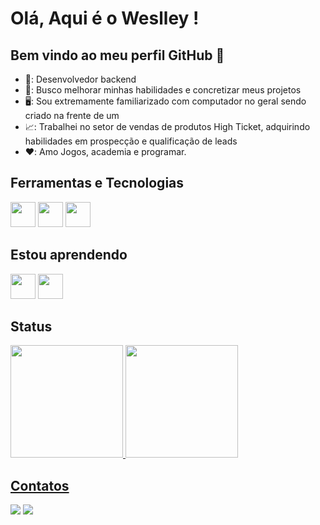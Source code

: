 # Olá, Aqui é o Weslley ! 
## Bem vindo ao meu perfil GitHub 👋

- 📕: Desenvolvedor backend 
- 🏃: Busco melhorar minhas habilidades e concretizar meus projetos
- 🖥️: Sou extremamente familiarizado com computador no geral sendo criado na frente de um
- 📈: Trabalhei no setor de vendas de produtos High Ticket, adquirindo habilidades em prospecção e qualificação de leads
- ♥️: Amo Jogos, academia e programar.

## Ferramentas e Tecnologias
<img src="https://cdn.jsdelivr.net/gh/devicons/devicon@latest/icons/javascript/javascript-original.svg" width="40" height="40" /> <img src="https://cdn.jsdelivr.net/gh/devicons/devicon@latest/icons/nodejs/nodejs-original-wordmark.svg" width="40" height="40" /> <img src="https://cdn.jsdelivr.net/gh/devicons/devicon@latest/icons/git/git-original-wordmark.svg" width="40" height="40" />

## Estou aprendendo
<img src="https://cdn.jsdelivr.net/gh/devicons/devicon@latest/icons/html5/html5-original-wordmark.svg" width="40" height="40" /> <img src="https://cdn.jsdelivr.net/gh/devicons/devicon@latest/icons/css3/css3-original-wordmark.svg" width="40" height="40" /> 

## Status
<div>
<a href="https://github.com/weslleyAlaniz/">
<img loading="lazy" height="180em" src="https://github-readme-stats.vercel.app/api/top-langs/?username=weslleyAlaniz&layout=compact&langs_count=7&theme=dracula"/>
<img loading="lazy" height="180em" src="https://github-readme-stats.vercel.app/api?username=weslleyAlaniz&show_icons=true&theme=dracula&include_all_commits=true&count_private=true"/>
</div>

## Contatos

<div>


<a href = "weslley.alaniz40@gmail.com"><img loading="lazy" src="https://img.shields.io/badge/Gmail-D14836?style=for-the-badge&logo=gmail&logoColor=white" target="_blank" ></a>
<a href="https://www.linkedin.com/in/weslley-alaniz/" target="_blank"><img loading="lazy" src="https://img.shields.io/badge/-LinkedIn-%230077B5?style=for-the-badge&logo=linkedin&logoColor=white" target="_blank"></a>   
</div>
